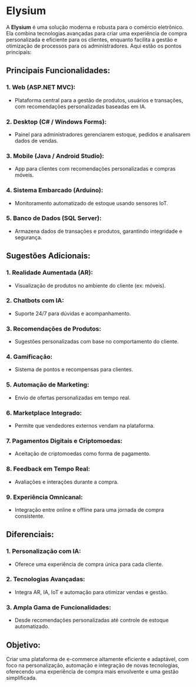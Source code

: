 # Elysium

A **Elysium** é uma solução moderna e robusta para o comércio eletrônico. Ela combina tecnologias avançadas para criar uma experiência de compra personalizada e eficiente para os clientes, enquanto facilita a gestão e otimização de processos para os administradores. Aqui estão os pontos principais:

## Principais Funcionalidades:

### 1. **Web (ASP.NET MVC)**:
   - Plataforma central para a gestão de produtos, usuários e transações, com recomendações personalizadas baseadas em IA.

### 2. **Desktop (C# / Windows Forms)**:
   - Painel para administradores gerenciarem estoque, pedidos e analisarem dados de vendas.

### 3. **Mobile (Java / Android Studio)**:
   - App para clientes com recomendações personalizadas e compras móveis.

### 4. **Sistema Embarcado (Arduino)**:
   - Monitoramento automatizado de estoque usando sensores IoT.

### 5. **Banco de Dados (SQL Server)**:
   - Armazena dados de transações e produtos, garantindo integridade e segurança.

## Sugestões Adicionais:

### 1. **Realidade Aumentada (AR)**:
   - Visualização de produtos no ambiente do cliente (ex: móveis).

### 2. **Chatbots com IA**:
   - Suporte 24/7 para dúvidas e acompanhamento.

### 3. **Recomendações de Produtos**:
   - Sugestões personalizadas com base no comportamento do cliente.

### 4. **Gamificação**:
   - Sistema de pontos e recompensas para clientes.

### 5. **Automação de Marketing**:
   - Envio de ofertas personalizadas em tempo real.

### 6. **Marketplace Integrado**:
   - Permite que vendedores externos vendam na plataforma.

### 7. **Pagamentos Digitais e Criptomoedas**:
   - Aceitação de criptomoedas como forma de pagamento.

### 8. **Feedback em Tempo Real**:
   - Avaliações e interações durante a compra.

### 9. **Experiência Omnicanal**:
   - Integração entre online e offline para uma jornada de compra consistente.

## Diferenciais:

### 1. **Personalização com IA**:
   - Oferece uma experiência de compra única para cada cliente.

### 2. **Tecnologias Avançadas**:
   - Integra AR, IA, IoT e automação para otimizar vendas e gestão.

### 3. **Ampla Gama de Funcionalidades**:
   - Desde recomendações personalizadas até controle de estoque automatizado.

## Objetivo:

Criar uma plataforma de e-commerce altamente eficiente e adaptável, com foco na personalização, automação e integração de novas tecnologias, oferecendo uma experiência de compra mais envolvente e uma gestão simplificada.
